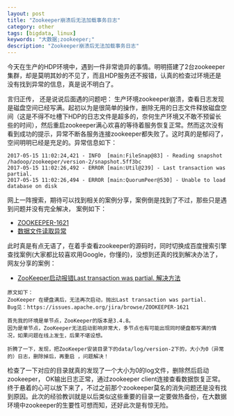 ```yaml
---
layout: post
title: "Zookeeper崩溃后无法加载事务日志"
category: other
tags: [bigdata, linux]
keywords: "大数据;zookeeper;"
description: "Zookeeper崩溃后无法加载事务日志"
---
```


今天在生产的HDP环境中，遇到一件非常诡异的事情。明明搭建了2台zookeeper集群，却是莫明其妙的不见了，而且HDP服务还不报错，认真的检查过环境还是没有找到异常的信息，真是说不明白了。

<!-- more -->

言归正传， 还是说说后面遇的问题吧： 生产环境zookeeper崩溃，查看日志发现是磁盘空间已经写满。起初以为是很简单的操作，删除无用的日志文件释放磁盘空间（这是不得不吐槽下HDP的日志文件是超多的，奈何生产环境又不敢不预留长些的时间），然后重启zookeeper满心欢喜的等待着服务恢复正常。然而这次没有看到成功的提示，异常不断各服务连接zookeeper都失败了。这时真的是郁闷了，空间明明已经是充足的。异常信息如下：

```
2017-05-15 11:02:24,421 - INFO  [main:FileSnap@83] - Reading snapshot /hadoop/zookeeper/version-2/snapshot.5ff3bc
2017-05-15 11:02:26,492 - ERROR [main:Util@239] - Last transaction was partial.
2017-05-15 11:02:26,494 - ERROR [main:QuorumPeer@530] - Unable to load database on disk
```

网上一阵搜索，期待可以找到相关的案例分享，案例倒是找到了不过，那些只是遇到问题并没有完全解决， 案例如下：

- [ZOOKEEPER-1621](https://issues.apache.org/jira/browse/ZOOKEEPER-1621)
- [数据文件读取异常](http://futeng.iteye.com/blog/2120173)

此时真是有点无语了，在着手查看zookeeper的源码时，同时切换成百度搜索引擎查找案例(大家都比较喜欢用Google，你懂的)，没想到还真的找到解决办法了，网友分享的案例：

- [ZooKeeper启动报错Last transaction was partial. 解决方法](http://blog.sina.com.cn/s/blog_3fe961ae0102xmiv.html)

```
原文如下：
ZooKeeper 在硬盘满后，无法再次启动，抛出Last transaction was partial.
Bug见：https://issues.apache.org/jira/browse/ZOOKEEPER-1621

首先我的环境是单节点，ZooKeeper的版本是3.4.8。
因为是单节点，ZooKeeper无法启动影响非常大，多节点也有可能出现同时硬盘都写满的情况，如果问题在线上发生，后果不堪设想。

折腾了一下，发现，把ZooKeeper安装目录下的data/log/version-2下的，大小为0（异常的）日志，删除掉后，再重启 ，问题解决！
```

检查了一下对应的目录就真的发现了一个大小为0的log文件，删除然后启动zookeeper， OK输出日志正常，通过zookeeper client连接查看数据恢复正常。终于悬着的心可以放下来了，不过之前那个zookeeper莫名的消失问题还是没有找到原因。此次的经验教训就是以后类似这些重要的目录一定要做热备份，在大数据环境中zookeeper的生要性可想而知，还好此次是有惊无险。
